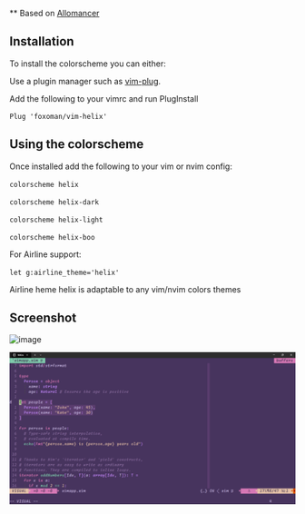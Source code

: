 ** Based on [Allomancer](https://github.com/Nequo/vim-allomancer)
## Installation

To install the colorscheme you can either:

Use a plugin manager such as [vim-plug](https://github.com/junegunn/vim-plug). 

Add the following to your vimrc and run PlugInstall

    Plug 'foxoman/vim-helix'


## Using the colorscheme

Once installed add the following to your vim or nvim config:

`colorscheme helix`

`colorscheme helix-dark`

`colorscheme helix-light`

`colorscheme helix-boo`

For Airline support:

`let g:airline_theme='helix'`

Airline heme helix is adaptable to any vim/nvim colors themes

## Screenshot 
![image](https://github.com/foxoman/vim-helix/assets/5356677/f11fbff4-53cd-4afb-aa46-080ebfd7e084)

![Boo_Berry](https://raw.githubusercontent.com/foxoman/vim-helix/main/image.png)

